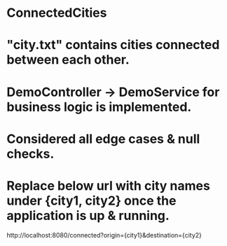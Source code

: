 # ConnectedCities

# "city.txt" contains cities connected between each other.

# DemoController -> DemoService for business logic is implemented.

# Considered all edge cases & null checks.

# Replace below url with city names under {city1, city2} once the application is up & running.

http://localhost:8080/connected?origin={city1}&destination={city2}
